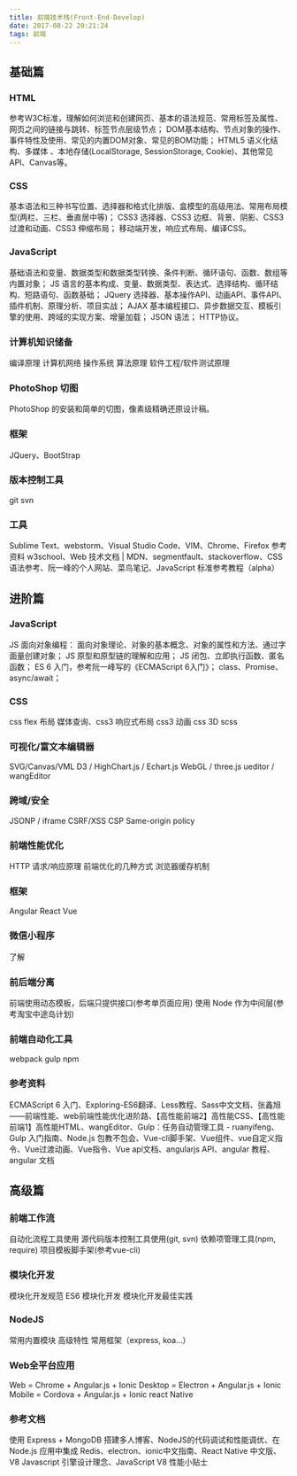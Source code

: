 ```yaml
---
title: 前端技术栈(Front-End-Develop)
date: 2017-08-22 20:21:24
tags: 前端
---
```


## 基础篇
### HTML
参考W3C标准，理解如何浏览和创建网页、基本的语法规范、常用标签及属性、网页之间的链接与跳转、标签节点层级节点；
DOM基本结构、节点对象的操作、事件特性及使用、常见的内置DOM对象、常见的BOM功能；
HTML5 语义化结构、多媒体 、本地存储(LocalStorage, SessionStorage, Cookie)、其他常见API、Canvas等。

<!-- more -->

### CSS
基本语法和三种书写位置、选择器和格式化排版、盒模型的高级用法、常用布局模型(两栏、三栏、垂直居中等)；
CSS3 选择器、CSS3 边框、背景、阴影、CSS3 过渡和动画、CSS3 伸缩布局；
移动端开发，响应式布局、编译CSS。
### JavaScript
基础语法和变量、数据类型和数据类型转换、条件判断、循环语句、函数、数组等内置对象；
JS 语言的基本构成、变量、数据类型、表达式、选择结构、循环结构、短路语句、函数基础；
JQuery 选择器、基本操作API、动画API、事件API、插件机制、原理分析、项目实战；
AJAX 基本编程接口、异步数据交互、模板引擎的使用、跨域的实现方案、增量加载；
JSON 语法；
HTTP协议。
### 计算机知识储备
编译原理
计算机网络
操作系统
算法原理
软件工程/软件测试原理
### PhotoShop 切图
PhotoShop 的安装和简单的切图，像素级精确还原设计稿。
### 框架
JQuery、BootStrap
### 版本控制工具
git
svn
### 工具
Sublime Text、webstorm、Visual Studio Code、VIM、Chrome、Firefox
参考资料
w3school、Web 技术文档 | MDN、segmentfault、stackoverflow、CSS 语法参考、阮一峰的个人网站、菜鸟笔记、JavaScript 标准参考教程（alpha）

## 进阶篇
### JavaScript
JS 面向对象编程： 面向对象理论、对象的基本概念、对象的属性和方法、通过字面量创建对象；
JS 原型和原型链的理解和应用；
JS 闭包、立即执行函数、匿名函数；
ES 6 入门，参考阮一峰写的《ECMAScript 6入门》；
class、Promise、async/await；
### CSS
css flex 布局
媒体查询、css3 响应式布局
css3 动画
css 3D
scss
### 可视化/富文本编辑器
SVG/Canvas/VML
D3 / HighChart.js / Echart.js
WebGL / three.js
ueditor / wangEditor
### 跨域/安全
JSONP / iframe
CSRF/XSS
CSP
Same-origin policy
### 前端性能优化
HTTP 请求/响应原理
前端优化的几种方式
浏览器缓存机制
### 框架
Angular
React
Vue
### 微信小程序
了解
### 前后端分离
前端使用动态模板，后端只提供接口(参考单页面应用)
使用 Node 作为中间层(参考淘宝中途岛计划)
### 前端自动化工具
webpack
gulp
npm
### 参考资料
ECMAScript 6 入门、Exploring-ES6翻译、Less教程、Sass中文文档、张鑫旭——前端性能、web前端性能优化进阶路、【高性能前端2】高性能CSS、【高性能前端1】高性能HTML、wangEditor、Gulp：任务自动管理工具 - ruanyifeng、Gulp 入门指南、Node.js 包教不包会、Vue-cli脚手架、Vue组件、vue自定义指令、Vue过渡动画、Vue指令、Vue api文档、angularjs API、angular 教程、angular 文档

## 高级篇
### 前端工作流
自动化流程工具使用
源代码版本控制工具使用(git, svn)
依赖项管理工具(npm, require)
项目模板脚手架(参考vue-cli)
### 模块化开发
模块化开发规范
ES6 模块化开发
模块化开发最佳实践
### NodeJS
常用内置模块
高级特性
常用框架（express, koa...）
### Web全平台应用
Web = Chrome + Angular.js + Ionic
Desktop = Electron + Angular.js + Ionic
Mobile = Cordova + Angular.js + Ionic
react Native
### 参考文档
使用 Express + MongoDB 搭建多人博客、NodeJS的代码调试和性能调优、在 Node.js 应用中集成 Redis、electron、ionic中文指南、React Native 中文版、V8 Javascript 引擎设计理念、JavaScript V8 性能小贴士
